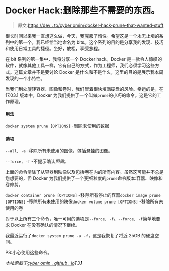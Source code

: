 # Docker Hack:删除那些不需要的东西。

> 原文:[https://dev . to/cyber omin/docker-hack-prune-that-wanted-stuff](https://dev.to/cyberomin/docker-hack-prune-those-unwanted-stuff)

很长时间以来我一直想这么做，今天，我克服了惰性。希望这是一个永无止境的系列中的第一个，我已经恰当地命名为 bits。这个系列的目的是分享我的发现、技巧和使用日常工具的捷径。坐好，放松，享受旅程。

在 bit 系列的第一集中，我将分享一个 Docker hack。Docker 是一款令人惊叹的软件，就像其他工具一样，它有自己的方式，作为工程师，我们必须学习这些方式。这篇文章并不是要讨论 Docker 是什么和不是什么，这里的目的是展示我本周发现的一个小特性。

当我们到处旋转容器、图像和卷时，我们冒着很快填满硬盘的风险。幸运的是，在 17.03.1 版本中，Docker 为我们提供了一个叫做`prune`的小巧的命令。这是它的工作原理。

#### [](#usage)用法

`docker system prune [OPTIONS]` -删除未使用的数据

#### [](#options)选项

`--all, -a` -移除所有未使用的图像，包括悬挂的图像。

`--force, -f` -不提示确认*照做*。

上面的命令清除了从容器到映像以及包括卷在内的所有内容。虽然这可能并不总是您想要的，但 Docker 为我们提供了一个更细粒度的`prune`命令版本:容器、映像和卷修剪。

`docker container prune [OPTIONS]` -移除所有停止的容器`docker image prune [OPTIONS]` -移除所有未使用的映像`docker volume prune [OPTIONS]` -移除所有未使用的卷

对于以上所有三个命令，唯一可用的选项是`--force, -f`。`--force, -f`简单地要求 Docker 在没有确认的情况下继续。

我最近运行了`docker system prune -a -f`，这是我恢复了将近 25GB 的硬盘空间。

PS:小心使用这些命令。

*本帖原载于[cyber omin . github . io](http://cyberomin.github.io/bits/docker/2017/04/01/docker-hacks.html)T3】*